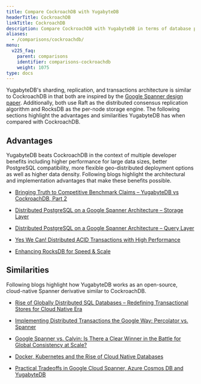 ```yaml
---
title: Compare CockroachDB with YugabyteDB
headerTitle: CockroachDB
linkTitle: CockroachDB
description: Compare CockroachDB with YugabyteDB in terms of database performance, PostgreSQL compatibility, and architecture.
aliases:
  - /comparisons/cockroachdb/
menu:
  v225_faq:
    parent: comparisons
    identifier: comparisons-cockroachdb
    weight: 1075
type: docs
---
```


YugabyteDB's sharding, replication, and transactions architecture is similar to CockroachDB in that both are inspired by the [Google Spanner design paper](https://research.google.com/archive/spanner-osdi2012.pdf). Additionally, both use Raft as the distributed consensus replication algorithm and RocksDB as the per-node storage engine. The following sections highlight the advantages and similarities YugabyteDB has when compared with CockroachDB.

## Advantages

YugabyteDB beats CockroachDB in the context of multiple developer benefits including higher performance for large data sizes, better PostgreSQL compatibility, more flexible geo-distributed deployment options as well as higher data density. Following blogs highlight the architectural and implementation advantages that make these benefits possible.

- [Bringing Truth to Competitive Benchmark Claims – YugabyteDB vs CockroachDB, Part 2](https://www.yugabyte.com/blog/yugabytedb-vs-cockroachdb-bringing-truth-to-performance-benchmark-claims-part-2/)

- [Distributed PostgreSQL on a Google Spanner Architecture – Storage Layer](https://www.yugabyte.com/blog/distributed-postgresql-on-a-google-spanner-architecture-storage-layer/)

- [Distributed PostgreSQL on a Google Spanner Architecture – Query Layer](https://www.yugabyte.com/blog/distributed-postgresql-on-a-google-spanner-architecture-query-layer/)

- [Yes We Can! Distributed ACID Transactions with High Performance](https://www.yugabyte.com/blog/yes-we-can-distributed-acid-transactions-with-high-performance/)

- [Enhancing RocksDB for Speed & Scale](https://www.yugabyte.com/blog/enhancing-rocksdb-for-speed-scale/)

## Similarities

Following blogs highlight how YugabyteDB works as an open-source, cloud-native Spanner derivative similar to CockroachDB.

- [Rise of Globally Distributed SQL Databases – Redefining Transactional Stores for Cloud Native Era](https://www.yugabyte.com/blog/rise-of-globally-distributed-sql-databases-redefining-transactional-stores-for-cloud-native-era/)

- [Implementing Distributed Transactions the Google Way: Percolator vs. Spanner](https://www.yugabyte.com/blog/implementing-distributed-transactions-the-google-way-percolator-vs-spanner/)

- [Google Spanner vs. Calvin: Is There a Clear Winner in the Battle for Global Consistency at Scale?](https://www.yugabyte.com/blog/google-spanner-vs-calvin-global-consistency-at-scale/)

- [Docker, Kubernetes and the Rise of Cloud Native Databases](https://www.yugabyte.com/blog/docker-kubernetes-and-the-rise-of-cloud-native-databases/)

- [Practical Tradeoffs in Google Cloud Spanner, Azure Cosmos DB and YugabyteDB](https://www.yugabyte.com/blog/practical-tradeoffs-in-google-cloud-spanner-azure-cosmos-db-and-yugabyte-db/)
